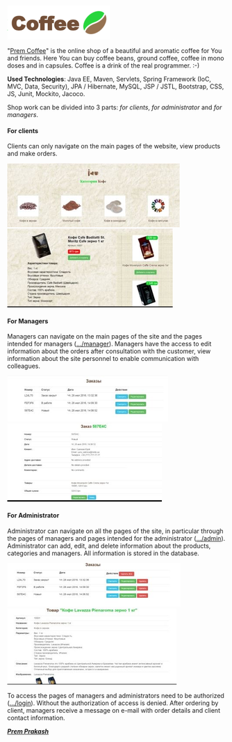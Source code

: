 [![Prem Coffee](screenshot/logo.png)](http://coffee.tk)

"[Prem Coffee](http://coffee.tk)" is the online shop of a beautiful and aromatic coffee for You and friends. Here You can buy coffee beans, ground coffee, coffee in mono doses and in capsules. Coffee is a drink of the real programmer. :-)

**Used Technologies**: Java EE, Maven, Servlets, Spring Framework (IoC, MVC, Data, Security), JPA / Hibernate, MySQL, JSP / JSTL, Bootstrap, CSS, JS, Junit, Mockito, Jacoco.

Shop work can be divided into 3 parts: _for clients_, _for administrator_ and _for managers_.

<h4>For clients</h4>

Clients can only navigate on the main pages of the website, view products and make orders. 

[![Prem Coffee](screenshot/categories.jpg)](http://coffee.tk)  [![Prem Coffee](screenshot/product.jpg)](http://coffee.tk/product_10007)

<h4>For Managers</h4>

Managers can navigate on the main pages of the site and the pages intended for managers ([.../manager](http://coffee.tk/manager)). Managers have the access to edit information about the orders after consultation with the customer, view information about the site personnel to enable communication with colleagues.

[![Prem Coffee](screenshot/manager_orders.jpg)](http://coffee.tk/manager/orders)  [![Prem Coffee](screenshot/manager_order_view.jpg)](http://coffee.tk/manager/orders)

<h4>For Administrator</h4>

Administrator can navigate on all the pages of the site, in particular through the pages of managers and pages intended for the administrator ([.../admin](http://coffee.tk/admin)). Administrator can add, edit, and delete information about the products, categories and managers. All information is stored in the database.

[![Prem Coffee](screenshot/admin_orders.jpg)](http://coffee.tk/admin/orders)  [![Prem Coffee](screenshot/admin_product_view.jpg)](http://coffee.tk/admin/products)

To access the pages of managers and administrators need to be authorized ([.../login](http://coffee.tk/login)). Without the authorization of access is denied. After ordering by client, managers receive a message on e-mail with order details and client contact information.

[_**Prem Prakash**_](https://www.linkedin.com/in/yurii-salimov)

